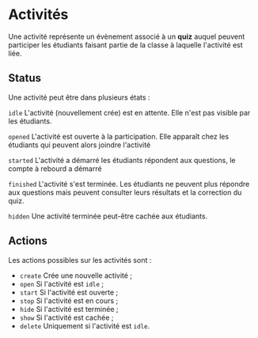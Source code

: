 # Activités

Une activité représente un évènement associé à un **quiz** auquel peuvent participer les étudiants faisant partie de la classe à laquelle l'activité est liée.

## Status

Une activité peut être dans plusieurs états :

`idle` 
    L'activité (nouvellement crée) est en attente. Elle n'est pas visible par les étudiants.

`opened`
    L'activité est ouverte à la participation. Elle apparaît chez les étudiants qui peuvent alors joindre l'activité

`started`
    L'activité a démarré les étudiants répondent aux questions, le compte à rebourd a démarré

`finished`
    L'activité s'est terminée. Les étudiants ne peuvent plus répondre aux questions mais peuvent consulter leurs résultats et la correction du quiz.

`hidden`
    Une activité terminée peut-être cachée aux étudiants. 

## Actions

Les actions possibles sur les activités sont : 

- `create` Crée une nouvelle activité ;
- `open` Si l'activité est `idle` ;
- `start` Si l'activité est ouverte ;
- `stop` Si l'activité est en cours ;
- `hide` Si l'activité est terminée ;
- `show` Si l'activité est cachée ;
- `delete` Uniquement si l'activité est `idle`.


